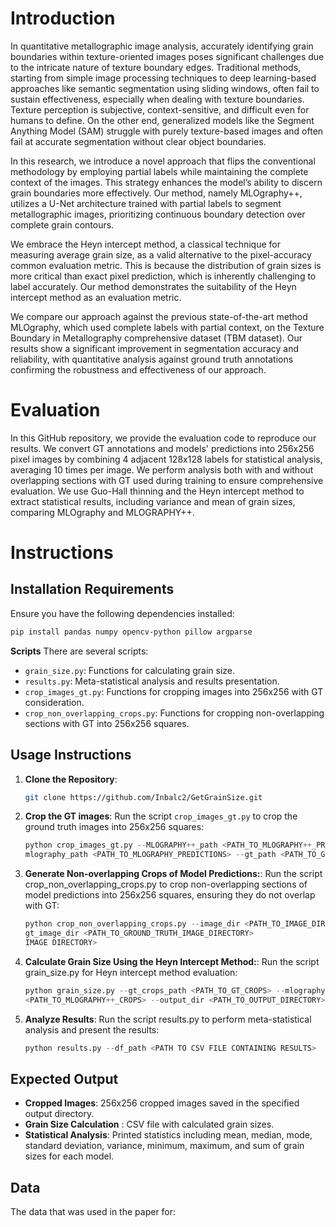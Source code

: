 # Introduction
In quantitative metallographic image analysis, accurately identifying grain boundaries within texture-oriented images poses significant challenges due to the intricate nature of texture boundary edges. Traditional methods, starting from simple image processing techniques to deep learning-based approaches like semantic segmentation using sliding windows, often fail to sustain effectiveness, especially when dealing with texture boundaries. Texture perception is subjective, context-sensitive, and difficult even for humans to define. On the other end, generalized models like the Segment Anything Model (SAM) struggle with purely texture-based images and often fail at accurate segmentation without clear object boundaries.

In this research, we introduce a novel approach that flips the conventional methodology by employing partial labels while maintaining the complete context of the images. This strategy enhances the model’s ability to discern grain boundaries more effectively. Our method, namely MLOgraphy++, utilizes a U-Net architecture trained with partial labels to segment metallographic images, prioritizing continuous boundary detection over complete grain contours.

We embrace the Heyn intercept method, a classical technique for measuring average grain size, as a valid alternative to the pixel-accuracy common evaluation metric. This is because the distribution of grain sizes is more critical than exact pixel prediction, which is inherently challenging to label accurately. Our method demonstrates the suitability of the Heyn intercept method as an evaluation metric.

We compare our approach against the previous state-of-the-art method MLOgraphy, which used complete labels with partial context, on the Texture Boundary in Metallography comprehensive dataset (TBM dataset). Our results show a significant improvement in segmentation accuracy and reliability, with quantitative analysis against ground truth annotations confirming the robustness and effectiveness of our approach.

# Evaluation
In this GitHub repository, we provide the evaluation code to reproduce our results. We convert GT annotations and models' predictions into 256x256 pixel images by combining 4 adjacent 128x128 labels for statistical analysis, averaging 10 times per image. We perform analysis both with and without overlapping sections with GT used during training to ensure comprehensive evaluation. We use Guo-Hall thinning and the Heyn intercept method to extract statistical results, including variance and mean of grain sizes, comparing MLOgraphy and MLOGRAPHY++.
   
# Instructions

## Installation Requirements
  Ensure you have the following dependencies installed:
  ```sh
  pip install pandas numpy opencv-python pillow argparse
  ```

**Scripts**
There are several scripts:
  - `grain_size.py`: Functions for calculating grain size.
  - `results.py`: Meta-statistical analysis and results presentation.
  - `crop_images_gt.py`: Functions for cropping images into 256x256 with GT consideration.
  - `crop_non_overlapping_crops.py`:  Functions for cropping non-overlapping sections with GT into 256x256 squares.


## Usage Instructions

1. **Clone the Repository**:
   ```sh
   git clone https://github.com/Inbalc2/GetGrainSize.git

2. **Crop the GT images**:
   Run the script `crop_images_gt.py`  to crop the ground truth images into 256x256 squares:
   ```python
   python crop_images_gt.py --MLOGRAPHY++_path <PATH_TO_MLOGRAPHY++_PREDICTIONS> --zones_path <PATH_TO_ZONES> --output_path <PATH_TO_OUTPUT_DIRECTORY> --    
   mlography_path <PATH_TO_MLOGRAPHY_PREDICTIONS> --gt_path <PATH_TO_GROUND_TRUTH_IMAGES>
   ```
3. **Generate Non-overlapping Crops of Model Predictions:**:
   Run the script crop_non_overlapping_crops.py to crop non-overlapping sections of model predictions into 256x256 squares, ensuring they do not overlap with GT:
   ```python
   python crop_non_overlapping_crops.py --image_dir <PATH_TO_IMAGE_DIRECTORY> --output_dir <PATH_TO_OUTPUT_DIRECTORY> --zone_size <WIDTH> <HEIGHT> --    
   gt_image_dir <PATH_TO_GROUND_TRUTH_IMAGE_DIRECTORY>
   IMAGE DIRECTORY>
   ```
4.  **Calculate Grain Size Using the Heyn Intercept Method:**:
    Run the script grain_size.py for Heyn intercept method evaluation:
    ```python
    python grain_size.py --gt_crops_path <PATH_TO_GT_CROPS> --mlography_crops_path <PATH_TO_MLOGRAPHY_CROPS> --MLOGRAPHY++_crops_path 
    <PATH_TO_MLOGRAPHY++_CROPS> --output_dir <PATH_TO_OUTPUT_DIRECTORY>

    ```
5.  **Analyze Results**:
    Run the script results.py to perform meta-statistical analysis and present the results:
    ```python
    python results.py --df_path <PATH TO CSV FILE CONTAINING RESULTS>
    ```


## Expected Output
- **Cropped Images**: 256x256 cropped images saved in the specified output directory.
- **Grain Size Calculation** : CSV file with calculated grain sizes.
- **Statistical Analysis**: Printed statistics including mean, median, mode, standard deviation, variance, minimum, maximum, and sum of grain sizes for each model.

## Data
The data that was used in the paper for:


